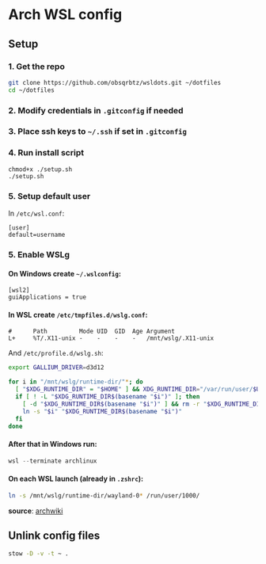 # Arch WSL config

## Setup

### 1. Get the repo

```bash
git clone https://github.com/obsqrbtz/wsldots.git ~/dotfiles
cd ~/dotfiles
```

### 2. Modify credentials in `.gitconfig` if needed

### 3. Place ssh keys to `~/.ssh` if set in `.gitconfig`

### 4. Run install script

```
chmod+x ./setup.sh
./setup.sh
```

### 5. Setup default user

In `/etc/wsl.conf`:

```
[user]
default=username
```

### 5. Enable WSLg

#### On Windows create `~/.wslconfig`:

```
[wsl2]
guiApplications = true
```

#### In WSL create `/etc/tmpfiles.d/wslg.conf`:

```
#      Path         Mode UID  GID  Age Argument
L+     %T/.X11-unix -    -    -    -   /mnt/wslg/.X11-unix
```

And `/etc/profile.d/wslg.sh`:

```bash
export GALLIUM_DRIVER=d3d12

for i in "/mnt/wslg/runtime-dir/"*; do
  [ "$XDG_RUNTIME_DIR" = "$HOME" ] && XDG_RUNTIME_DIR="/var/run/user/$UID"
  if [ ! -L "$XDG_RUNTIME_DIR$(basename "$i")" ]; then
    [ -d "$XDG_RUNTIME_DIR$(basename "$i")" ] && rm -r "$XDG_RUNTIME_DIR$(basename "$i")"
    ln -s "$i" "$XDG_RUNTIME_DIR$(basename "$i")"
  fi
done
```

#### After that in Windows run:

```powershell
wsl --terminate archlinux
```

#### On each WSL launch (already in `.zshrc`):

```bash
ln -s /mnt/wslg/runtime-dir/wayland-0* /run/user/1000/
```

**source**: [archwiki](https://wiki.archlinux.org/title/Install_Arch_Linux_on_WSL)

## Unlink config files

```bash
stow -D -v -t ~ .
```
